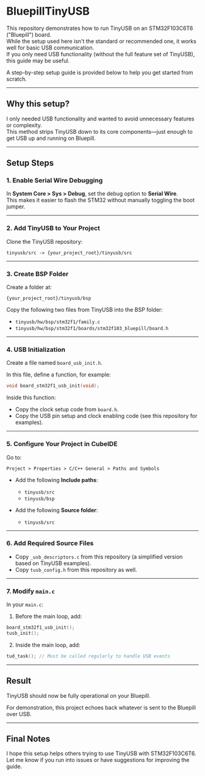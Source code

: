 # BluepillTinyUSB

This repository demonstrates how to run TinyUSB on an STM32F103C6T6 ("Bluepill") board.  
While the setup used here isn't the standard or recommended one, it works well for basic USB communication.  
If you only need USB functionality (without the full feature set of TinyUSB), this guide may be useful.

A step-by-step setup guide is provided below to help you get started from scratch.

---

## Why this setup?

I only needed USB functionality and wanted to avoid unnecessary features or complexity.  
This method strips TinyUSB down to its core components—just enough to get USB up and running on Bluepill.

---

## Setup Steps

### 1. Enable Serial Wire Debugging
In **System Core > Sys > Debug**, set the debug option to **Serial Wire**.  
This makes it easier to flash the STM32 without manually toggling the boot jumper.

---

### 2. Add TinyUSB to Your Project

Clone the TinyUSB repository:

```
tinyusb/src -> {your_project_root}/tinyusb/src
```

---

### 3. Create BSP Folder

Create a folder at:
```
{your_project_root}/tinyusb/bsp
```

Copy the following two files from TinyUSB into the BSP folder:
- `tinyusb/hw/bsp/stm32f1/family.c`
- `tinyusb/hw/bsp/stm32f1/boards/stm32f103_bluepill/board.h`

---

### 4. USB Initialization

Create a file named `board_usb_init.h`.

In this file, define a function, for example:

```c
void board_stm32f1_usb_init(void);
```

Inside this function:
- Copy the clock setup code from `board.h`.
- Copy the USB pin setup and clock enabling code (see this repository for examples).

---

### 5. Configure Your Project in CubeIDE

Go to:
```
Project > Properties > C/C++ General > Paths and Symbols
```

- Add the following **Include paths**:
  - `tinyusb/src`
  - `tinyusb/bsp`

- Add the following **Source folder**:
  - `tinyusb/src`

---

### 6. Add Required Source Files

- Copy `_usb_descriptors.c` from this repository (a simplified version based on TinyUSB examples).
- Copy `tusb_config.h` from this repository as well.

---

### 7. Modify `main.c`

In your `main.c`:

1. Before the main loop, add:

```c
board_stm32f1_usb_init();
tusb_init();
```

2. Inside the main loop, add:

```c
tud_task(); // Must be called regularly to handle USB events
```

---

## Result

TinyUSB should now be fully operational on your Bluepill.

For demonstration, this project echoes back whatever is sent to the Bluepill over USB.

---

## Final Notes

I hope this setup helps others trying to use TinyUSB with STM32F103C6T6.  
Let me know if you run into issues or have suggestions for improving the guide.
